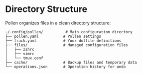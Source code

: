 # Directory Structure

Pollen organizes files in a clean directory structure:

```
~/.config/pollen/          # Main configuration directory
├── pollen.yaml           # Pollen settings
├── track.yaml            # Your dotfile definitions
├── files/                # Managed configuration files
│   ├── zshrc
│   ├── vimrc
│   └── tmux.conf
├── cache/                # Backup files and temporary data
└── operations.json       # Operation history for undo
```
